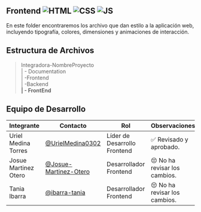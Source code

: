  ## Frontend ![HTML](https://img.shields.io/badge/HTML5-E34F26?style=for-the-badge&logo=html5&logoColor=white) ![CSS](https://img.shields.io/badge/CSS-239120?&style=for-the-badge&logo=css3&logoColor=white) ![JS](    https://img.shields.io/badge/JavaScript-F7DF1E?style=for-the-badge&logo=javascript&logoColor=black)

En este folder encontraremos los archivo que dan estilo a la aplicación web, incluyendo tipografía, colores, dimensiones y animaciones de interacción. 

  ## Estructura de Archivos

   >Integradora-NombreProyecto<br>
   >| - Documentation<br>
   >| -Frontend<br>
   >| -Backend<br>
   >**| - FrontEnd**

   ## Equipo de Desarrollo

   |Integrante|Contacto|Rol|Observaciones|
   |----------|--------|---|-------------|
  |Uriel Medina Torres|[@UrielMedina0302](https://github.com/UrielMedina0302)|Líder de Desarrollo Frontend |✅ Revisado y aprobado.|
|Josue Martinez Otero|[@Josue-Martinez-Otero](https://github.com/Josue-Martinez-Otero)|Desarrollador Frontend|😔 No ha revisar los cambios.|
|Tania Ibarra|[@ibarra-tania](https://github.com/ibarra-tania)|Desarrollador Frontend|😔 No ha revisar los cambios.|

